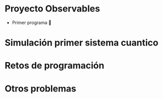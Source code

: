 # Proyecto Observables
- Primer programa 🤣
# Simulación primer sistema cuantico 

# Retos de programación 

# Otros problemas

